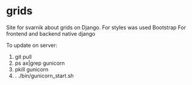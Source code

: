 # grids
Site for svarnik about grids on Django.
For styles was used Bootstrap
For frontend and backend native django

To update on server:
1. git pull
2. ps ax|grep gunicorn
3. pkill gunicorn
4. . ./bin/gunicorn_start.sh
